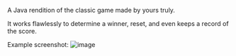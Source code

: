 A Java rendition of the classic game made by yours truly.

It works flawlessly to determine a winner, reset, and even keeps a record of the score.

Example screenshot:
![image](https://github.com/user-attachments/assets/09895c6d-c6b1-47e6-bb54-9e45e84842c2)

